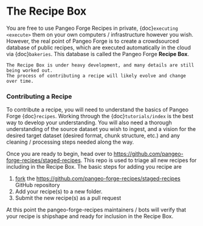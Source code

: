 # The Recipe Box

You are free to use Pangeo Forge Recipes in private, {doc}`executing <execute>`
them on your own computers / infrastructure however you wish.
However, the real point of Pangeo Forge is to create a crowdsourced database
of public recipes, which are executed automatically in the cloud via {doc}`bakeries`.
This database is called the Pangeo Forge **Recipe Box**.

```{note}
The Recipe Box is under heavy development, and many details are still being worked out.
The process of contributing a recipe will likely evolve and change over time.
```

### Contributing a Recipe

To contribute a recipe, you will need to understand the basics of Pangeo Forge {doc}`recipes`.
Working through the {doc}`tutorials/index` is the best way to develop your understanding.
You will also need a thorough understanding of the source dataset you wish to ingest,
and a vision for the desired target dataset (desired format, chunk structure, etc.)
and any cleaning / processing steps needed along the way.

Once you are ready to begin, head over to <https://github.com/pangeo-forge-recipes/staged-recipes>.
This repo is used to triage all new recipes for including in the Recipe Box.
The basic steps for adding you recipe are

1. [fork](https://docs.github.com/en/free-pro-team@latest/github/getting-started-with-github/fork-a-repo) the <https://github.com/pangeo-forge-recipes/staged-recipes> GitHub repository
2. Add your recipe(s) to a new folder.
3. Submit the new recipe(s) as a pull request

At this point the pangeo-forge-recipes maintainers / bots will verify that your recipe
is shipshape and ready for inclusion in the Recipe Box.
